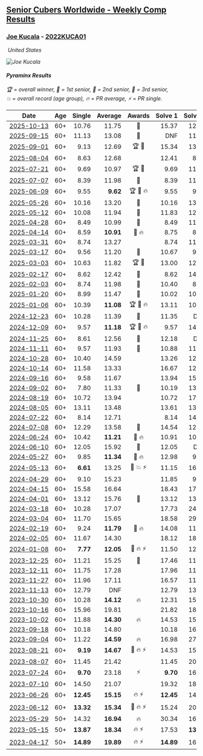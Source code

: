 <style>table {white-space: nowrap;}</style>
<link rel="stylesheet" type="text/css" href="/scw-comp/css/flags.css" />

## [Senior Cubers Worldwide - Weekly Comp Results](/scw-comp/results/)
### [Joe Kucala](README.md) - [2022KUCA01](https://www.worldcubeassociation.org/persons/2022KUCA01?event=pyram)

<i class="flag flag-US" />&nbsp;United States

![Joe Kucala](1682123036.jpg)

#### Pyraminx Results

<span style="white-space: nowrap;">🏆 = overall winner</span>, <span style="white-space: nowrap;">🥇 = 1st senior</span>, <span style="white-space: nowrap;">🥈 = 2nd senior</span>, <span style="white-space: nowrap;">🥉 = 3rd senior</span>, <span style="white-space: nowrap;">💥 = overall record (age group)</span>, <span style="white-space: nowrap;">🔥 = PR average</span>, <span style="white-space: nowrap;">⚡ = PR single</span>.

| Date | Age | Single | Average | Awards | Solve 1 | Solve 2 | Solve 3 | Solve 4 | Solve 5 | Video |
| :--: | :--: | --: | --: | :--: | --: | --: | --: | --: | --: | :-- |
| [2025-10-13](../../results/2025-10-13/pyram.md) | 60+ | 10.76 | 11.75 | 🥈 | 15.37 | 12.30 | 11.34 | 10.76 | 11.60 | [Desktop](https://www.facebook.com/events/1791768661465254/permalink/1794019647906822) / [Mobile](https://m.facebook.com/events/1791768661465254?view=permalink&id=1794019647906822) |
| [2025-09-15](../../results/2025-09-15/pyram.md) | 60+ | 11.13 | 13.08 | 🥈 | DNF | 11.13 | 11.22 | 12.65 | 15.37 | [Desktop](https://www.facebook.com/events/1235660375260870/permalink/1240867461406828) / [Mobile](https://m.facebook.com/events/1235660375260870?view=permalink&id=1240867461406828) |
| [2025-09-01](../../results/2025-09-01/pyram.md) | 60+ | 9.13 | 12.69 | 🏆 🥇 | 15.34 | 13.04 | 11.44 | 9.13 | 13.60 | [Desktop](https://www.facebook.com/events/1683571982223204/permalink/1685097478737321) / [Mobile](https://m.facebook.com/events/1683571982223204?view=permalink&id=1685097478737321) |
| [2025-08-04](../../results/2025-08-04/pyram.md) | 60+ | 8.63 | 12.68 |  | 12.41 | 8.63 | 11.79 | 13.83 | 13.85 | [Desktop](https://www.facebook.com/events/773476181922397/permalink/784711750798840) / [Mobile](https://m.facebook.com/events/773476181922397?view=permalink&id=784711750798840) |
| [2025-07-21](../../results/2025-07-21/pyram.md) | 60+ | 9.69 | 10.97 | 🏆 🥇 | 9.69 | 11.01 | 11.62 | 10.28 | 15.95 | [Desktop](https://www.facebook.com/events/1686787435351677/permalink/1691328921564195) / [Mobile](https://m.facebook.com/events/1686787435351677?view=permalink&id=1691328921564195) |
| [2025-07-07](../../results/2025-07-07/pyram.md) | 60+ | 8.39 | 11.98 | 🥈 | 8.39 | 11.72 | DNF | 12.41 | 11.82 | [Desktop](https://www.facebook.com/events/781137304473681/permalink/788020193785392) / [Mobile](https://m.facebook.com/events/781137304473681?view=permalink&id=788020193785392) |
| [2025-06-09](../../results/2025-06-09/pyram.md) | 60+ | 9.55 | **9.62** | 🏆 🥇 🔥 | 9.55 | 9.59 | 9.57 | DNF | 9.69 | [Desktop](https://www.facebook.com/events/1216240666866597/permalink/1220645506426113) / [Mobile](https://m.facebook.com/events/1216240666866597?view=permalink&id=1220645506426113) |
| [2025-05-26](../../results/2025-05-26/pyram.md) | 60+ | 10.16 | 13.20 | 🥉 | 10.16 | 13.23 | 11.11 | 15.25 | 20.80 | [Desktop](https://www.facebook.com/events/731157299363008/permalink/739368008541937) / [Mobile](https://m.facebook.com/events/731157299363008?view=permalink&id=739368008541937) |
| [2025-05-12](../../results/2025-05-12/pyram.md) | 60+ | 10.08 | 11.94 | 🥈 | 11.83 | 12.77 | 10.08 | 11.23 | 13.71 | [Desktop](https://www.facebook.com/events/1452696462562084/permalink/1459657841865946) / [Mobile](https://m.facebook.com/events/1452696462562084?view=permalink&id=1459657841865946) |
| [2025-04-28](../../results/2025-04-28/pyram.md) | 60+ | 8.49 | 10.99 | 🥉 | 8.49 | 11.73 | 10.51 | 12.02 | 10.72 | [Desktop](https://www.facebook.com/events/652906761064641/permalink/661309463557704) / [Mobile](https://m.facebook.com/events/652906761064641?view=permalink&id=661309463557704) |
| [2025-04-14](../../results/2025-04-14/pyram.md) | 60+ | 8.59 | **10.91** | 🥉 🔥 | 8.75 | 8.59 | 12.75 | 11.22 | 13.81 | [Desktop](https://www.facebook.com/events/537297682750471/permalink/545752601904979) / [Mobile](https://m.facebook.com/events/537297682750471?view=permalink&id=545752601904979) |
| [2025-03-31](../../results/2025-03-31/pyram.md) | 60+ | 8.74 | 13.27 |  | 8.74 | 11.70 | DNF | 14.77 | 13.35 | [Desktop](https://www.facebook.com/events/675467158281524/permalink/681782454316661) / [Mobile](https://m.facebook.com/events/675467158281524?view=permalink&id=681782454316661) |
| [2025-03-17](../../results/2025-03-17/pyram.md) | 60+ | 9.56 | 11.20 | 🥈 | 10.67 | 9.56 | 12.19 | 10.75 | 13.82 | [Desktop](https://www.facebook.com/events/978028041063147/permalink/985768533622431) / [Mobile](https://m.facebook.com/events/978028041063147?view=permalink&id=985768533622431) |
| [2025-03-03](../../results/2025-03-03/pyram.md) | 60+ | 10.63 | 11.82 | 🏆 🥇 | 13.00 | 12.29 | 10.63 | 10.65 | 12.53 | [Desktop](https://www.facebook.com/events/501753452722790/permalink/504302605801208) / [Mobile](https://m.facebook.com/events/501753452722790?view=permalink&id=504302605801208) |
| [2025-02-17](../../results/2025-02-17/pyram.md) | 60+ | 8.62 | 12.42 | 🥉 | 8.62 | 14.89 | 10.18 | 15.25 | 12.18 | [Desktop](https://www.facebook.com/events/3910571685857249/permalink/3912415399006211) / [Mobile](https://m.facebook.com/events/3910571685857249?view=permalink&id=3912415399006211) |
| [2025-02-03](../../results/2025-02-03/pyram.md) | 60+ | 8.74 | 11.98 | 🥈 | 10.40 | 8.74 | 24.95 | 9.93 | 15.60 | [Desktop](https://www.facebook.com/events/944171791203814/permalink/954253083529018) / [Mobile](https://m.facebook.com/events/944171791203814?view=permalink&id=954253083529018) |
| [2025-01-20](../../results/2025-01-20/pyram.md) | 60+ | 8.99 | 11.47 | 🥈 | 10.02 | 10.91 | 14.42 | 13.47 | 8.99 | [Desktop](https://www.facebook.com/events/1298033571516093/permalink/1299592744693509) / [Mobile](https://m.facebook.com/events/1298033571516093?view=permalink&id=1299592744693509) |
| [2025-01-06](../../results/2025-01-06/pyram.md) | 60+ | 10.39 | **11.08** | 🏆 🥇 🔥 | 13.11 | 10.39 | 10.99 | 11.82 | 10.42 | [Desktop](https://www.facebook.com/events/627142583067327/permalink/632555479192704) / [Mobile](https://m.facebook.com/events/627142583067327?view=permalink&id=632555479192704) |
| [2024-12-23](../../results/2024-12-23/pyram.md) | 60+ | 10.28 | 11.39 | 🥈 | 11.35 | DNF | 10.28 | 12.54 | 10.28 | [Desktop](https://www.facebook.com/events/1319402379491573/permalink/1320698359361975) / [Mobile](https://m.facebook.com/events/1319402379491573?view=permalink&id=1320698359361975) |
| [2024-12-09](../../results/2024-12-09/pyram.md) | 60+ | 9.57 | **11.18** | 🏆 🥇 🔥 | 9.57 | 14.08 | 10.17 | 10.87 | 12.51 | [Desktop](https://www.facebook.com/events/597699649435295/permalink/602402808964979) / [Mobile](https://m.facebook.com/events/597699649435295?view=permalink&id=602402808964979) |
| [2024-11-25](../../results/2024-11-25/pyram.md) | 60+ | 8.61 | 12.56 | 🥈 | 12.18 | DNF | 9.78 | 8.61 | 15.71 | [Desktop](https://www.facebook.com/events/1941789882998379/permalink/1944018822775485) / [Mobile](https://m.facebook.com/events/1941789882998379?view=permalink&id=1944018822775485) |
| [2024-11-11](../../results/2024-11-11/pyram.md) | 60+ | 9.57 | 11.93 | 🥉 | 10.88 | 11.33 | 9.57 | 13.59 | 14.90 | [Desktop](https://www.facebook.com/events/2181074155610032/permalink/2181846945532753) / [Mobile](https://m.facebook.com/events/2181074155610032?view=permalink&id=2181846945532753) |
| [2024-10-28](../../results/2024-10-28/pyram.md) | 60+ | 10.40 | 14.59 |  | 13.26 | 12.41 | 20.66 | 10.40 | 18.09 | [Desktop](https://www.facebook.com/events/929053079074962/permalink/932411238739146) / [Mobile](https://m.facebook.com/events/929053079074962?view=permalink&id=932411238739146) |
| [2024-10-14](../../results/2024-10-14/pyram.md) | 60+ | 11.58 | 13.33 |  | 16.67 | 12.65 | 14.21 | 13.12 | 11.58 | [Desktop](https://www.facebook.com/events/574257274950611/permalink/581708224205516) / [Mobile](https://m.facebook.com/events/574257274950611?view=permalink&id=581708224205516) |
| [2024-09-16](../../results/2024-09-16/pyram.md) | 60+ | 9.58 | 11.67 |  | 13.94 | 15.96 | 9.58 | 9.71 | 11.35 | [Desktop](https://www.facebook.com/events/876328274072061/permalink/885050343199854) / [Mobile](https://m.facebook.com/events/876328274072061?view=permalink&id=885050343199854) |
| [2024-09-02](../../results/2024-09-02/pyram.md) | 60+ | 7.80 | 11.33 | 🥉 | 10.19 | 13.27 | 7.80 | 10.52 | 13.59 | [Desktop](https://www.facebook.com/events/520382934031785/permalink/523719213698157) / [Mobile](https://m.facebook.com/events/520382934031785?view=permalink&id=523719213698157) |
| [2024-08-19](../../results/2024-08-19/pyram.md) | 60+ | 10.72 | 13.94 |  | 10.72 | 17.82 | 14.07 | 15.33 | 12.41 | [Desktop](https://www.facebook.com/events/1061504472310928/permalink/1066215801839795) / [Mobile](https://m.facebook.com/events/1061504472310928?view=permalink&id=1066215801839795) |
| [2024-08-05](../../results/2024-08-05/pyram.md) | 60+ | 13.11 | 13.48 |  | 13.61 | 13.71 | 13.11 | 14.54 | 13.13 | [Desktop](https://www.facebook.com/events/2580397835477735/permalink/2591340404383478) / [Mobile](https://m.facebook.com/events/2580397835477735?view=permalink&id=2591340404383478) |
| [2024-07-22](../../results/2024-07-22/pyram.md) | 60+ | 8.14 | 12.71 |  | 8.14 | 14.58 | 13.50 | 10.06 | 15.36 | [Desktop](https://www.facebook.com/events/1450990238890383/permalink/1459328781389862) / [Mobile](https://m.facebook.com/events/1450990238890383?view=permalink&id=1459328781389862) |
| [2024-07-08](../../results/2024-07-08/pyram.md) | 60+ | 12.29 | 13.58 | 🥉 | 14.54 | 12.62 | 12.29 | 15.24 | 13.59 | [Desktop](https://www.facebook.com/events/968028508456251/permalink/968586325067136) / [Mobile](https://m.facebook.com/events/968028508456251?view=permalink&id=968586325067136) |
| [2024-06-24](../../results/2024-06-24/pyram.md) | 60+ | 10.42 | **11.21** | 🥉 🔥 | 10.91 | 10.42 | DNF | 10.64 | 12.07 | [Desktop](https://www.facebook.com/events/1211259256891949/permalink/1214886893195852) / [Mobile](https://m.facebook.com/events/1211259256891949?view=permalink&id=1214886893195852) |
| [2024-06-10](../../results/2024-06-10/pyram.md) | 60+ | 12.05 | 15.92 | 🥉 | 12.05 | DNF | 17.70 | 13.47 | 16.58 | [Desktop](https://www.facebook.com/events/814120963986407/permalink/821720146559822) / [Mobile](https://m.facebook.com/events/814120963986407?view=permalink&id=821720146559822) |
| [2024-05-27](../../results/2024-05-27/pyram.md) | 60+ | 9.85 | **11.34** | 🥈 🔥 | 12.98 | 9.85 | 10.76 | 15.59 | 10.29 | [Desktop](https://www.facebook.com/events/421561340652176/permalink/426362186838758) / [Mobile](https://m.facebook.com/events/421561340652176?view=permalink&id=426362186838758) |
| [2024-05-13](../../results/2024-05-13/pyram.md) | 60+ | **6.61** | 13.25 | 🥉 💥 ⚡ | 11.15 | 16.19 | 17.14 | **6.61** | 12.41 | [Desktop](https://www.facebook.com/events/964772741968025/permalink/971182624660370) / [Mobile](https://m.facebook.com/events/964772741968025?view=permalink&id=971182624660370) |
| [2024-04-29](../../results/2024-04-29/pyram.md) | 60+ | 9.10 | 15.23 |  | 11.85 | 9.10 | 17.03 | 16.80 | 31.70 | [Desktop](https://www.facebook.com/events/1658891934647799/permalink/1661496491054010) / [Mobile](https://m.facebook.com/events/1658891934647799?view=permalink&id=1661496491054010) |
| [2024-04-15](../../results/2024-04-15/pyram.md) | 60+ | 15.58 | 16.64 |  | 18.43 | 17.98 | 15.58 | 15.97 | 15.96 | [Desktop](https://www.facebook.com/events/752364543677924/permalink/754611926786519) / [Mobile](https://m.facebook.com/events/752364543677924?view=permalink&id=754611926786519) |
| [2024-04-01](../../results/2024-04-01/pyram.md) | 60+ | 13.12 | 15.76 | 🥉 | 13.12 | 13.24 | 17.85 | 27.30 | 16.19 | [Desktop](https://www.facebook.com/events/405769728858313/permalink/409950021773617) / [Mobile](https://m.facebook.com/events/405769728858313?view=permalink&id=409950021773617) |
| [2024-03-18](../../results/2024-03-18/pyram.md) | 60+ | 10.28 | 17.07 |  | 17.73 | 24.83 | 13.35 | 20.12 | 10.28 | |
| [2024-03-04](../../results/2024-03-04/pyram.md) | 60+ | 11.70 | 15.65 |  | 18.58 | 29.93 | 15.93 | 11.70 | 12.44 | [Desktop](https://www.facebook.com/events/424128753424901/permalink/430211019483341) / [Mobile](https://m.facebook.com/events/424128753424901?view=permalink&id=430211019483341) |
| [2024-02-19](../../results/2024-02-19/pyram.md) | 60+ | 9.24 | **11.79** | 🥈 🔥 | 14.08 | 11.32 | 9.24 | 26.97 | 9.97 | [Desktop](https://www.facebook.com/events/754314473328390/permalink/758105102949327) / [Mobile](https://m.facebook.com/events/754314473328390?view=permalink&id=758105102949327) |
| [2024-02-05](../../results/2024-02-05/pyram.md) | 60+ | 11.67 | 14.30 |  | 18.12 | 18.59 | 12.94 | 11.67 | 11.84 | [Desktop](https://www.facebook.com/events/224940820608552/permalink/232450663190901) / [Mobile](https://m.facebook.com/events/224940820608552?view=permalink&id=232450663190901) |
| [2024-01-08](../../results/2024-01-08/pyram.md) | 60+ | **7.77** | **12.05** | 🥉 🔥 ⚡ | 11.50 | 12.16 | 12.48 | **7.77** | 14.65 | [Desktop](https://www.facebook.com/events/400079779140864/permalink/400645449084297) / [Mobile](https://m.facebook.com/events/400079779140864?view=permalink&id=400645449084297) |
| [2023-12-25](../../results/2023-12-25/pyram.md) | 60+ | 11.21 | 15.25 | 🥉 | 17.46 | 11.21 | 12.46 | 15.82 | 19.19 | [Desktop](https://www.facebook.com/events/737938394503175/permalink/739583377672010) / [Mobile](https://m.facebook.com/events/737938394503175?view=permalink&id=739583377672010) |
| [2023-12-11](../../results/2023-12-11/pyram.md) | 60+ | 11.75 | 17.28 |  | 17.96 | 11.75 | 17.09 | 20.77 | 16.80 | [Desktop](https://www.facebook.com/events/256225627472117/permalink/261194650308548) / [Mobile](https://m.facebook.com/events/256225627472117?view=permalink&id=261194650308548) |
| [2023-11-27](../../results/2023-11-27/pyram.md) | 60+ | 11.96 | 17.11 |  | 16.57 | 11.96 | 20.62 | 28.70 | 14.14 | [Desktop](https://www.facebook.com/events/872715707643227/permalink/878063383775126) / [Mobile](https://m.facebook.com/events/872715707643227?view=permalink&id=878063383775126) |
| [2023-11-13](../../results/2023-11-13/pyram.md) | 60+ | 12.79 | DNF |  | 12.79 | 13.03 | DNF | 15.65 | DNF | [Desktop](https://www.facebook.com/events/1003569957614479/permalink/1010789766892498) / [Mobile](https://m.facebook.com/events/1003569957614479?view=permalink&id=1010789766892498) |
| [2023-10-30](../../results/2023-10-30/pyram.md) | 60+ | 10.28 | **14.12** | 🔥 | 12.31 | 15.42 | 14.62 | 16.33 | 10.28 | [Desktop](https://www.facebook.com/events/690958203130039/permalink/696875825871610) / [Mobile](https://m.facebook.com/events/690958203130039?view=permalink&id=696875825871610) |
| [2023-10-16](../../results/2023-10-16/pyram.md) | 60+ | 15.96 | 19.81 |  | 21.82 | 18.93 | 18.68 | 15.96 | DNF | [Desktop](https://www.facebook.com/events/1393317244902153/permalink/1399585304275347) / [Mobile](https://m.facebook.com/events/1393317244902153?view=permalink&id=1399585304275347) |
| [2023-10-02](../../results/2023-10-02/pyram.md) | 60+ | 11.88 | **14.30** | 🔥 | 14.53 | 15.36 | 13.00 | 17.61 | 11.88 | [Desktop](https://www.facebook.com/events/1174919303425786/permalink/1180349456216104) / [Mobile](https://m.facebook.com/events/1174919303425786?view=permalink&id=1180349456216104) |
| [2023-09-18](../../results/2023-09-18/pyram.md) | 60+ | 10.18 | 14.80 |  | 10.18 | 16.26 | 14.48 | 14.11 | 15.82 | [Desktop](https://www.facebook.com/events/1513433686174189/permalink/1518516175665940) / [Mobile](https://m.facebook.com/events/1513433686174189?view=permalink&id=1518516175665940) |
| [2023-09-04](../../results/2023-09-04/pyram.md) | 60+ | 11.22 | **14.59** | 🔥 | 16.98 | 27.39 | 11.76 | 15.03 | 11.22 | [Desktop](https://www.facebook.com/events/2641073766048109/permalink/2647717212050431) / [Mobile](https://m.facebook.com/events/2641073766048109?view=permalink&id=2647717212050431) |
| [2023-08-21](../../results/2023-08-21/pyram.md) | 60+ | **9.19** | **14.67** | 🥉 🔥 ⚡ | 14.53 | 15.23 | 14.26 | 20.91 | **9.19** | [Desktop](https://www.facebook.com/events/1221531751824966/permalink/1222461741731967) / [Mobile](https://m.facebook.com/events/1221531751824966?view=permalink&id=1222461741731967) |
| [2023-08-07](../../results/2023-08-07/pyram.md) | 60+ | 11.45 | 21.42 |  | 11.45 | 20.82 | 25.19 | DNF | 18.25 | [Desktop](https://www.facebook.com/events/666756165039562/permalink/668477731534072) / [Mobile](https://m.facebook.com/events/666756165039562?view=permalink&id=668477731534072) |
| [2023-07-24](../../results/2023-07-24/pyram.md) | 60+ | **9.70** | 23.18 | ⚡ | **9.70** | 16.49 | DNF | 39.44 | 13.62 | [Desktop](https://www.facebook.com/events/806030584473421/permalink/810372647372548) / [Mobile](https://m.facebook.com/events/806030584473421?view=permalink&id=810372647372548) |
| [2023-07-10](../../results/2023-07-10/pyram.md) | 60+ | 14.50 | 21.07 |  | 19.32 | 18.37 | DNF | 25.53 | 14.50 | [Desktop](https://www.facebook.com/events/290406996735190/permalink/294456689663554) / [Mobile](https://m.facebook.com/events/290406996735190?view=permalink&id=294456689663554) |
| [2023-06-26](../../results/2023-06-26/pyram.md) | 60+ | **12.45** | **15.15** | 🔥 ⚡ | **12.45** | 14.57 | 15.26 | 15.62 | 26.18 | [Desktop](https://www.facebook.com/events/310574547970581/permalink/311208061240563) / [Mobile](https://m.facebook.com/events/310574547970581?view=permalink&id=311208061240563) |
| [2023-06-12](../../results/2023-06-12/pyram.md) | 60+ | **13.32** | **15.34** | 🥉 🔥 ⚡ | 15.24 | 20.84 | 17.27 | 13.50 | **13.32** | [Desktop](https://www.facebook.com/events/252304080823510/permalink/257642386956346) / [Mobile](https://m.facebook.com/events/252304080823510?view=permalink&id=257642386956346) |
| [2023-05-29](../../results/2023-05-29/pyram.md) | 50+ | 14.32 | **16.94** | 🔥 | 30.34 | 16.39 | 14.32 | 19.39 | 15.03 | [Desktop](https://www.facebook.com/events/3552780501633678/permalink/3559520537626341) / [Mobile](https://m.facebook.com/events/3552780501633678?view=permalink&id=3559520537626341) |
| [2023-05-15](../../results/2023-05-15/pyram.md) | 50+ | **13.87** | **18.34** | 🔥 ⚡ | 17.53 | **13.87** | 16.40 | DNF | 21.08 | [Desktop](https://www.facebook.com/events/128088546941599/permalink/131143249969462) / [Mobile](https://m.facebook.com/events/128088546941599?view=permalink&id=131143249969462) |
| [2023-04-17](../../results/2023-04-17/pyram.md) | 50+ | **14.89** | **19.89** | 🔥 ⚡ | **14.89** | 16.71 | 22.75 | 20.20 | 39.70 | [Desktop](https://www.facebook.com/events/238970528738328/permalink/247191284582919) / [Mobile](https://m.facebook.com/events/238970528738328?view=permalink&id=247191284582919) |


<!-- Global site tag (gtag.js) - Google Analytics -->
<script async src="https://www.googletagmanager.com/gtag/js?id=UA-86348435-3"></script>
<script>window.dataLayer = window.dataLayer || []; function gtag() {dataLayer.push(arguments);} gtag('js', new Date()); gtag('config', 'UA-86348435-3');</script>
